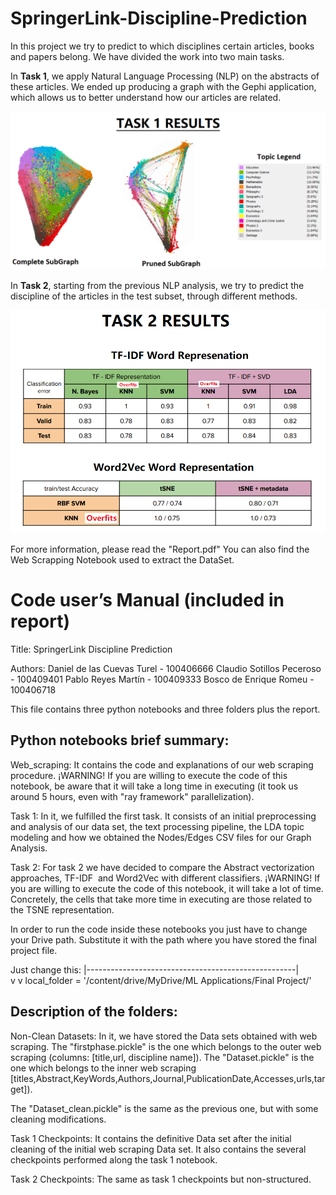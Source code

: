 # SpringerLink-Discipline-Prediction
In this project we try to predict to which disciplines certain articles, books and papers belong.  We have divided the work into two main tasks.  

In <b>Task 1</b>, we apply Natural Language Processing (NLP) on the abstracts of these articles. 
We ended up producing a graph with the Gephi application, which allows us to better understand how our articles are related.  

![alt-txt](https://github.com/claudio-sotillos/SpringerLink-Discipline-Prediction/blob/main/imgs/t1_r.png?raw=true)

In <b>Task 2</b>, starting from the previous NLP analysis, we try to predict the discipline of the articles in the test subset, through different methods.  

![alt-txt](https://github.com/claudio-sotillos/SpringerLink-Discipline-Prediction/blob/main/imgs/t2_r.png?raw=true)

For more information, please read the "Report.pdf"
You can also find the Web Scrapping Notebook used to extract the DataSet.






# Code user’s Manual (included in report)


Title:  SpringerLink Discipline Prediction

Authors:
Daniel de las Cuevas Turel - 100406666
Claudio Sotillos Peceroso -  100409401
Pablo Reyes Martín -  100409333
Bosco de Enrique Romeu - 100406718


This file contains three python notebooks and three folders plus the report. 

## Python notebooks brief summary:

 Web_scraping: It contains the code and explanations of our web scraping procedure.  ¡WARNING! If you are willing to execute the code of this notebook, be aware that it will take a long time in executing (it took us around 5 hours, even with "ray framework" parallelization).

Task 1: In it, we fulfilled the first task. It consists of an initial preprocessing and analysis of our data set, the text processing pipeline, the LDA topic modeling and how we obtained the Nodes/Edges CSV files for our Graph Analysis. 

Task 2: For task 2 we have decided to compare the Abstract vectorization approaches, TF-IDF  and Word2Vec with different classifiers. ¡WARNING! If you are willing to execute the code of this notebook, it will take a lot of time. Concretely, the cells that take more time in executing are those related to the TSNE representation.
 
In order to run the code inside these notebooks you just have to change your Drive path. 
Substitute it with the path where you have stored the final project file.

Just change this:  |----------------------------------------------------|             
		     v				                     v
      local_folder = '/content/drive/MyDrive/ML Applications/Final Project/'

## Description of the folders:

Non-Clean Datasets: In it, we have stored the Data sets obtained with web scraping. The "firstphase.pickle" is the one which belongs to the outer web scraping (columns: [title,url, discipline name]). The "Dataset.pickle" is the one which belongs to the inner web scraping  	  	 [titles,Abstract,KeyWords,Authors,Journal,PublicationDate,Accesses,urls,target]).

The "Dataset_clean.pickle" is the same as the previous one, but with some cleaning modifications. 

Task 1 Checkpoints: It contains the definitive Data set after the initial cleaning of the initial web scraping Data set. It also contains the several checkpoints performed along the task 1 notebook.

Task 2 Checkpoints: The same as task 1 checkpoints but non-structured.

